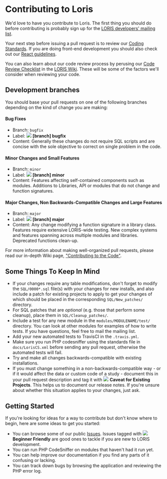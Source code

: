 # Contributing to Loris

We'd love to have you contribute to Loris. The first thing you should do
before contributing is probably sign up for the [LORIS developers' mailing list](http://www.bic.mni.mcgill.ca/mailman/listinfo/loris-dev).

Your next step before issuing a pull request is to review our [Coding Standards](https://github.com/aces/Loris/blob/minor/docs/CodingStandards). If you are doing front-end development you should also check out our [React guidelines](https://github.com/johnsaigle/Loris/blob/180631-Contributing/LORIS_react.README.md).

You can also learn about our code review process by perusing our [Code Review Checklist](https://github.com/aces/Loris/wiki/Code-Review-Checklist) in the [LORIS Wiki](https://github.com/aces/Loris/wiki). These will be some of the factors we'll consider when reviewing your code.

## Development branches

You should base your pull requests on one of the following branches depending on the kind of change you are making:

#### Bug Fixes
   - Branch: `bugfix`
   - Label: ![](https://via.placeholder.com/15/cc9966/000000?text=+) **[branch] bugfix**
   - Content: Generally these changes do not require SQL scripts and are concise with the sole objective to correct on single problem in the code.

#### Minor Changes and Small Features
   - Branch: `minor`
   - Label: ![](https://via.placeholder.com/15/996633/000000?text=+) **[branch] minor**
   - Content: Features affecting self-contained components such as modules. Additions to Libraries, API or modules that do not change and function signatures. 

#### Major Changes, Non Backwards-Compatible Changes and Large Features
   - Branch: `major`
   - Label: ![](https://via.placeholder.com/15/4d3319/000000?text=+) **[branch] major**
   - Content: Any change modifying a function signature in a library class. Features require extensive LORIS-wide testing. New complex systems and features spanning across multiple modules and libraries. Deprecated functions clean-up.

For more information about making well-organized pull requests, please read our in-depth Wiki page, ["Contributing to the Code"](https://github.com/aces/Loris/wiki/Contributing-to-the-Code).


## Some Things To Keep In Mind

* If your changes require any table modifications, don't forget to modify the
  `SQL/0000*.sql` file(s) with your changes for new installs, and also
  include a patch for existing projects to apply to get your changes of which
  should be placed in the corresponding `SQL/New_patches/` directory. 
* For SQL patches that are _optional_ (e.g. those that perform some cleanup), place them in `SQL/Cleanup_patches/`.
* Include a test for any new module in the `modules/MODULENAME/test/`
  directory. You can look at other modules for examples of how to write tests.
  If you have questions, feel free to mail the mailing list.
* Add your new automated tests to TravisCI in the `.travis.yml`. 
* Make sure you run PHP codesniffer using the standards file in
  `docs/LorisCS.xml` before sending any pull request, otherwise the automated tests will fail.
* Try and make all changes backwards-compatible with existing installations. 
* If you must change something in a non-backwards-compatible way - or if it would affect the data or custom code of a study - document this in your pull request description and
  tag it with ![](https://via.placeholder.com/15/d4c5f9/000000?text=+) **Caveat for Existing Projects**. This helps us to document our release notes. If you're unsure about whether this situation applies to your changes, just ask. 

## Getting Started

If you're looking for ideas for a way to contribute but don't know where to begin, here are some ideas to get you started:

* You can browse some of our public [Issues](https://github.com/aces/Loris/issues). Issues tagged with ![](https://via.placeholder.com/15/0e8a16/000000?text=+) **Beginner Friendly** are good ones to tackle if you are new to LORIS development.
* You can run PHP CodeSniffer on modules that haven't had it run yet.
* You can help improve our documentation if you find any parts of it confusing or
  lacking.
* You can track down bugs by browsing the application and reviewing the PHP error log.
